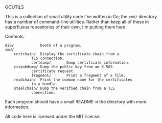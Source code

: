 GOUTILS

This is a collection of small utility code I've written in Go; the `cmd/`
directory has a number of command-line utilities. Rather than keep all
of these in superfluous repositories of their own, I'm putting them here.

Contents:

	die/			Death of a program.
	cmd/
		certchain/	Display the certificate chain from a
				TLS connection.
                certdump/       Dump certificate information.
		csrpubdump/	Dump the public key from an X.509
				certificate request.
                fragment/       Print a fragment of a file.
		readchain/	Print the common name for the certificates
				in a bundle.
		stealchain/	Dump the verified chain from a TLS
				connection.
	
Each program should have a small README in the directory with more information.

All code here is licensed under the MIT license.
